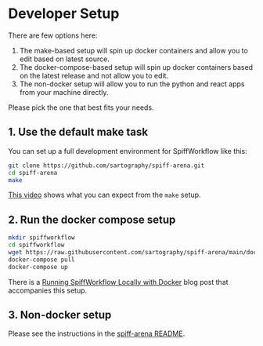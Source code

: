 # Developer Setup


There are few options here:

 1. The make-based setup will spin up docker containers and allow you to edit based on latest source.
 2. The docker-compose-based setup will spin up docker containers based on the latest release and not allow you to edit.
 3. The non-docker setup will allow you to run the python and react apps from your machine directly.

Please pick the one that best fits your needs.
## 1. Use the default make task

You can set up a full development environment for SpiffWorkflow like this:
```sh
git clone https://github.com/sartography/spiff-arena.git
cd spiff-arena
make
```

[This video](https://youtu.be/BvLvGt0fYJU?si=0zZSkzA1ZTotQxDb) shows what you can expect from the `make` setup.

## 2. Run the docker compose setup

```sh
mkdir spiffworkflow
cd spiffworkflow
wget https://raw.githubusercontent.com/sartography/spiff-arena/main/docker-compose.yml
docker-compose pull
docker-compose up
```

There is a [Running SpiffWorkflow Locally with Docker](https://www.spiffworkflow.org/posts/articles/get_started_docker) blog post that accompanies this setup.

## 3. Non-docker setup

Please see the instructions in the [spiff-arena README](https://github.com/sartography/spiff-arena/?tab=readme-ov-file#backend-setup-local).
